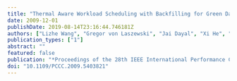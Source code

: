 ```yaml
---
title: "Thermal Aware Workload Scheduling with Backfilling for Green Data Centers"
date: 2009-12-01
publishDate: 2019-08-14T23:16:44.746181Z
authors: ["Lizhe Wang", "Gregor von Laszewski", "Jai Dayal", "Xi He", "Thomas R. Furlani"]
publication_types: ["1"]
abstract: ""
featured: false
publication: "*Proceedings of the 28th IEEE International Performance Computing and Communications Conference (IPCCC)*"
doi: "10.1109/PCCC.2009.5403821"
---
```


